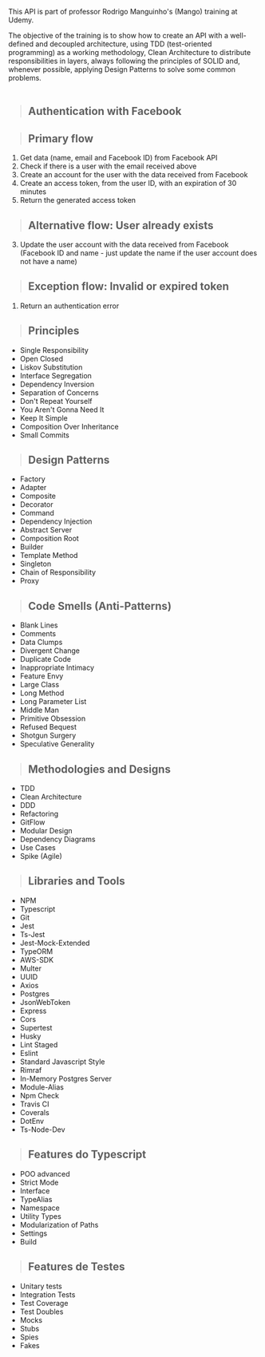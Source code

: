 This API is part of professor Rodrigo Manguinho's (Mango) training at Udemy.

The objective of the training is to show how to create an API with a well-defined and decoupled architecture, using TDD (test-oriented programming) as a working methodology, Clean Architecture to distribute responsibilities in layers, always following the principles of SOLID and, whenever possible, applying Design Patterns to solve some common problems.
<br /><br />

> ## Authentication with Facebook

> ## Primary flow
1. Get data (name, email and Facebook ID) from Facebook API
2. Check if there is a user with the email received above
3. Create an account for the user with the data received from Facebook
4. Create an access token, from the user ID, with an expiration of 30 minutes
5. Return the generated access token

> ## Alternative flow: User already exists
3. Update the user account with the data received from Facebook (Facebook ID and name - just update the name if the user account does not have a name)

> ## Exception flow: Invalid or expired token
1. Return an authentication error

> ## Principles

* Single Responsibility
* Open Closed
* Liskov Substitution
* Interface Segregation
* Dependency Inversion
* Separation of Concerns
* Don't Repeat Yourself
* You Aren't Gonna Need It
* Keep It Simple
* Composition Over Inheritance
* Small Commits

> ## Design Patterns

* Factory
* Adapter
* Composite
* Decorator
* Command
* Dependency Injection
* Abstract Server
* Composition Root
* Builder
* Template Method
* Singleton
* Chain of Responsibility
* Proxy

> ## Code Smells (Anti-Patterns)

* Blank Lines
* Comments
* Data Clumps
* Divergent Change
* Duplicate Code
* Inappropriate Intimacy
* Feature Envy
* Large Class
* Long Method
* Long Parameter List
* Middle Man
* Primitive Obsession
* Refused Bequest
* Shotgun Surgery
* Speculative Generality

> ## Methodologies and Designs

* TDD
* Clean Architecture
* DDD
* Refactoring
* GitFlow
* Modular Design
* Dependency Diagrams
* Use Cases
* Spike (Agile)

> ## Libraries and Tools

* NPM
* Typescript
* Git
* Jest
* Ts-Jest
* Jest-Mock-Extended
* TypeORM
* AWS-SDK
* Multer
* UUID
* Axios
* Postgres
* JsonWebToken
* Express
* Cors
* Supertest
* Husky
* Lint Staged
* Eslint
* Standard Javascript Style
* Rimraf
* In-Memory Postgres Server
* Module-Alias
* Npm Check
* Travis CI
* Coverals
* DotEnv
* Ts-Node-Dev

> ## Features do Typescript

* POO advanced
* Strict Mode
* Interface
* TypeAlias
* Namespace
* Utility Types
* Modularization of Paths
* Settings
* Build

> ## Features de Testes

* Unitary tests
* Integration Tests
* Test Coverage
* Test Doubles
* Mocks
* Stubs
* Spies
* Fakes
